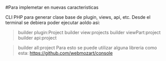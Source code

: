 #Para implemetar en nuevas caracteristicas

CLI PHP para generar clase base de plugin, views, api, etc.
Desde el terminal se debiera poder ejecutar aoldo asi:

> builder plugin:Project
> builder view:projects
> builder viewPart:project
> builder api:project

> builder all:project
Para esto se puede utilizar alguna libreria como esta:
https://github.com/webmozart/console